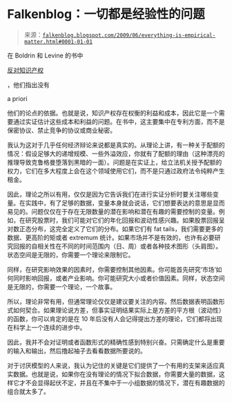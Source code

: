 <!--yml

category：未分类

date：2024-05-12 21:56:43

-->

# Falkenblog：一切都是经验性的问题

> 来源：[`falkenblog.blogspot.com/2009/06/everything-is-empirical-matter.html#0001-01-01`](http://falkenblog.blogspot.com/2009/06/everything-is-empirical-matter.html#0001-01-01)

在 Boldrin 和 Levine 的书中

[反对知识产权](http://www.micheleboldrin.com/research/aim.html)

，他们指出没有

a priori

他们的论点的依据。也就是说，知识产权存在权衡的利益和成本，因此它是一个需要通过实证估计这些成本和利益的问题。在书中，这主要集中在专利方面，而不是保密协议、禁止竞争的协议或商业秘密。

我认为这对于几乎任何经济辩论来说都是真实的。从理论上讲，有一种关于配额的情况：假设足够大的递增规模、一些外溢效应，你就有了配额的理由（这种漂亮的推理导致克鲁格曼堕落到黑暗的一面）。问题是在实证上，给立法机关授予配额的权力，它们在多大程度上会在这个领域使用它们，而不是只通过政府法令纯粹产生租金。

因此，理论之所以有用，仅仅是因为它告诉我们在进行实证分析时要关注哪些变量。在实践中，有了足够的数据，变量本身就会说话，它们想要表达的意思是显而易见的。问题仅仅在于存在无限数量的潜在影响和潜在有趣的需要控制的变量。例如，在研究股票时，我们可能对它们的年化回报和波动性感兴趣。如果股票回报呈对数正态分布，这完全定义了它们的分布。如果它们有 fat tails，我们需要更多的数据、更高阶的矩或者 extremum 统计。如果市场并不是有效的，也许有必要研究回报的自相关性在不同的时间范围内（日、周）或者各种技术图形（头肩图）。状态空间是无限的，你需要一个理论来限制它。

同样，在研究影响效果的因素时，你需要控制其他因素。你可能首先研究‘市场’如何同时影响回报，或者产业影响。你可能研究大小或者价值因素。同样，状态空间是无限的，你需要一个理论，一个故事。

所以，理论非常有用，但通常理论仅仅是建议要关注的内容。然后数据表明函数形式如何契合。如果理论说方差，但事实证明结果实际上是方差的平方根（波动性）的函数，你可以肯定的是在 10 年后没有人会记得提出方差的理论，它们都将出现在科学上一个连续的进步中。

因此，我并不会对证明或者函数形式的精确性感到特别兴奋。只需确定什么是重要的输入和输出，然后撸起袖子去看看数据所要说的。

对于讨厌模型的人来说，我认为记住的关键是它们提供了一个有用的支架来适应真实数据。也就是说，如果你在没有理论的情况下拟合数据，你需要大量的数据，这样它才不会显得起伏不定，并且在不集中于一小组数据的情况下，潜在有趣数据的组合就太多了。
